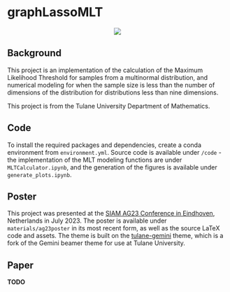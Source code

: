 # graphLassoMLT

<p align="center">
<a href="https://github.com/outlawhayden/graphLassoMLE/blob/main/materials/poster_image.png?raw=true">
<img src="https://github.com/outlawhayden/graphLassoMLE/blob/main/materials/poster_image.png?raw=true">
</a>
</p>


## Background

This project is an implementation of the calculation of the Maximum Likelihood Threshold for samples from a multinormal distribution, and numerical modeling for when the sample size is less than the number of dimensions of the distribution for distributions less than nine dimensions.

This project is from the Tulane University Department of Mathematics.

## Code

To install the required packages and dependencies, create a conda environment from `environment.yml`. Source code is available under `/code` - the implementation of the MLT modeling functions are under `MLTCalculator.ipynb`, and the generation of the figures is available under `generate_plots.ipynb`.

## Poster

This project was presented at the [SIAM AG23 Conference in Eindhoven](https://www.siam.org/conferences/cm/conference/ag23), Netherlands in July 2023. The poster is available under `materials/ag23poster` in its most recent form, as well as the source LaTeX code and assets. The theme is built on the [tulane-gemini](https://github.com/outlawhayden/tulane-gemini) theme, which is a fork of the Gemini beamer theme for use at Tulane University.


## Paper

**TODO**
